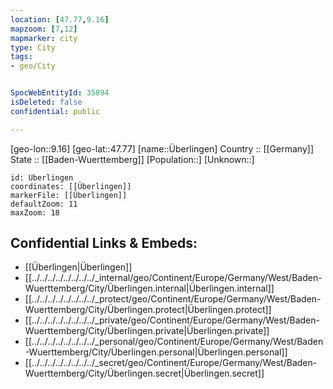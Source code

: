 ```yaml
---
location: [47.77,9.16] 
mapzoom: [7,12] 
mapmarker: city 
type: City
tags:
- geo/City


SpocWebEntityId: 35894
isDeleted: false
confidential: public

---
```

[geo-lon::9.16] 
[geo-lat::47.77] 
[name::Überlingen] 
Country :: [[Germany]]  
State :: [[Baden-Wuerttemberg]] 
[Population::] 
[Unknown::] 


```leaflet
id: Überlingen
coordinates: [[Überlingen]] 
markerFile: [[Überlingen]] 
defaultZoom: 11 
maxZoom: 18
```


## Confidential Links & Embeds: 
- [[Überlingen|Überlingen]]  
- [[../../../../../../../../_internal/geo/Continent/Europe/Germany/West/Baden-Wuerttemberg/City/Überlingen.internal|Überlingen.internal]] 
- [[../../../../../../../../_protect/geo/Continent/Europe/Germany/West/Baden-Wuerttemberg/City/Überlingen.protect|Überlingen.protect]] 
- [[../../../../../../../../_private/geo/Continent/Europe/Germany/West/Baden-Wuerttemberg/City/Überlingen.private|Überlingen.private]] 
- [[../../../../../../../../_personal/geo/Continent/Europe/Germany/West/Baden-Wuerttemberg/City/Überlingen.personal|Überlingen.personal]] 
- [[../../../../../../../../_secret/geo/Continent/Europe/Germany/West/Baden-Wuerttemberg/City/Überlingen.secret|Überlingen.secret]] 
